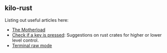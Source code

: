 ## kilo-rust

Listing out useful articles here:

- [The Motherload](https://viewsourcecode.org/snaptoken/kilo)
- [Check if a key is pressed](https://www.reddit.com/r/rust/comments/c8076q/check_if_a_key_is_pressed/): Suggestions on rust crates for higher or lower level control.
- [Terminal raw mode](https://docs.rs/termion/latest/termion/raw/index.html)
